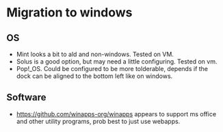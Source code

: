 # Migration to windows
## OS
- Mint looks a bit to ald and non-windows. Tested on VM.
- Solus is a good option, but may need a little configuring. Tested on vm.
- Pop!_OS. Could be configured to be more tolderable, depends if the dock can be aligned to the bottom left like on windows.

## Software
- https://github.com/winapps-org/winapps appears to support ms office and other utility programs, prob best to just use webapps.
